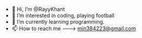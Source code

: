 - 👋 Hi, I’m @RayyKhant
- 👀 I’m interested in coding, playing football
- 🌱 I’m currently learning programming.
- 📫 How to reach me ---> min384223@gmail.com

<!---
RayyKhant/RayyKhant is a ✨ special ✨ repository because its `README.md` (this file) appears on your GitHub profile.
You can click the Preview link to take a look at your changes.
--->
